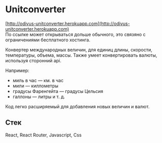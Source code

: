 # Unitconverter
[http://odivus-unitconverter.herokuapp.com](http://odivus-unitconverter.herokuapp.com)  
По ссылке может открываться дольше обычного, это связяно с ограничениями бесплатного хостинга.

Конвертер международных величин, для единиц длины, скорости, температуры, объема, массы. Также умеет конвертировать валюты, используя сторонний api.

Например:
- миль в час — км. в час
- мили — киллометры
- градусы Фаренгейта — градусы Цельсия
- галлоны — литры
и т. д.

Код легко расширяемый для добавления новых величин и валют.

## Стек
React, React Router, Javascript, Css
